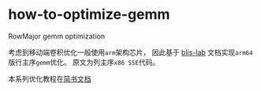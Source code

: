 # how-to-optimize-gemm
RowMajor gemm optimization

考虑到移动端卷积优化一般使用`arm`架构芯片，
因此基于 [blis-lab](https://github.com/flame/blislab) 文档实现`arm64`版行主序`gemm`优化。
原文为列主序`x86 SSE`代码。

本系列优化教程在[简书文档](https://www.jianshu.com/p/26f24f464016)
